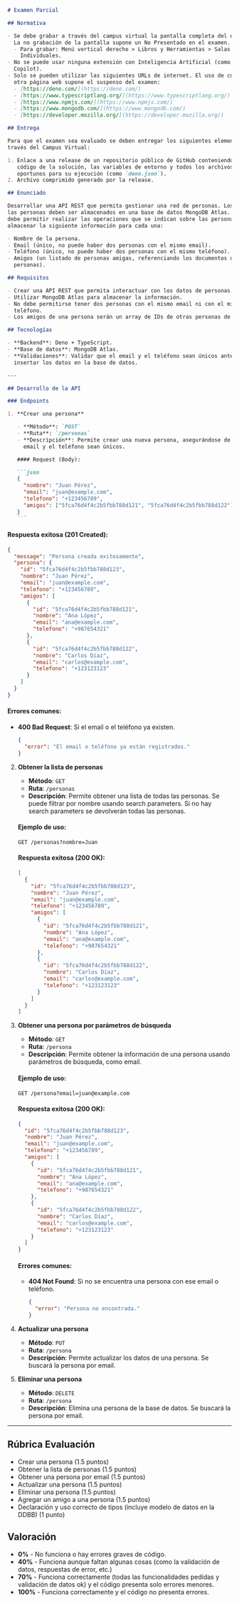 ````markdown
# Examen Parcial

## Normativa

- Se debe grabar a través del campus virtual la pantalla completa del ordenador.
  La no grabación de la pantalla supone un No Presentado en el examen.
  - Para grabar: Menú vertical derecho > Libros y Herramientas > Salas
    Individuales.
- No se puede usar ninguna extensión con Inteligencia Artificial (como GitHub
  Copilot).
- Solo se pueden utilizar las siguientes URLs de internet. El uso de cualquier
  otra página web supone el suspenso del examen:
  - [https://deno.com/](https://deno.com/)
  - [https://www.typescriptlang.org/](https://www.typescriptlang.org/)
  - [https://www.npmjs.com/](https://www.npmjs.com/)
  - [https://www.mongodb.com/](https://www.mongodb.com/)
  - [https://developer.mozilla.org/](https://developer.mozilla.org/)

## Entrega

Para que el examen sea evaluado se deben entregar los siguientes elementos a
través del Campus Virtual:

1. Enlace a una release de un repositorio público de GitHub conteniendo el
   código de la solución, las variables de entorno y todos los archivos
   oportunos para su ejecución (como `deno.json`).
2. Archivo comprimido generado por la release.

## Enunciado

Desarrollar una API REST que permita gestionar una red de personas. Los datos de
las personas deben ser almacenados en una base de datos MongoDB Atlas. La API
debe permitir realizar las operaciones que se indican sobre las personas, y
almacenar la siguiente información para cada una:

- Nombre de la persona.
- Email (único, no puede haber dos personas con el mismo email).
- Teléfono (único, no puede haber dos personas con el mismo teléfono).
- Amigos (un listado de personas amigas, referenciando los documentos de otras
  personas).

## Requisitos

- Crear una API REST que permita interactuar con los datos de personas.
- Utilizar MongoDB Atlas para almacenar la información.
- No debe permitirse tener dos personas con el mismo email ni con el mismo
  teléfono.
- Los amigos de una persona serán un array de IDs de otras personas de la red.

## Tecnologías

- **Backend**: Deno + TypeScript.
- **Base de datos**: MongoDB Atlas.
- **Validaciones**: Validar que el email y el teléfono sean únicos antes de
  insertar los datos en la base de datos.

---

## Desarrollo de la API

### Endpoints

1. **Crear una persona**

   - **Método**: `POST`
   - **Ruta**: `/personas`
   - **Descripción**: Permite crear una nueva persona, asegurándose de que el
     email y el teléfono sean únicos.

   #### Request (Body):

   ```json
   {
     "nombre": "Juan Pérez",
     "email": "juan@example.com",
     "telefono": "+123456789",
     "amigos": ["5fca76d4f4c2b5fbb788d121", "5fca76d4f4c2b5fbb788d122"]
   }
   ```
````

#### Respuesta exitosa (201 Created):

```json
{
  "message": "Persona creada exitosamente",
  "persona": {
    "id": "5fca76d4f4c2b5fbb788d123",
    "nombre": "Juan Pérez",
    "email": "juan@example.com",
    "telefono": "+123456789",
    "amigos": [
      {
        "id": "5fca76d4f4c2b5fbb788d121",
        "nombre": "Ana López",
        "email": "ana@example.com",
        "telefono": "+987654321"
      },
      {
        "id": "5fca76d4f4c2b5fbb788d122",
        "nombre": "Carlos Díaz",
        "email": "carlos@example.com",
        "telefono": "+123123123"
      }
    ]
  }
}
```

#### Errores comunes:

- **400 Bad Request**: Si el email o el teléfono ya existen.

  ```json
  {
    "error": "El email o teléfono ya están registrados."
  }
  ```

2. **Obtener la lista de personas**

   - **Método**: `GET`
   - **Ruta**: `/personas`
   - **Descripción**: Permite obtener una lista de todas las personas. Se puede
     filtrar por nombre usando search parameters. Si no hay search parameters se
     devolverán todas las personas.

   #### Ejemplo de uso:

   ```
   GET /personas?nombre=Juan
   ```

   #### Respuesta exitosa (200 OK):

   ```json
   [
     {
       "id": "5fca76d4f4c2b5fbb788d123",
       "nombre": "Juan Pérez",
       "email": "juan@example.com",
       "telefono": "+123456789",
       "amigos": [
         {
           "id": "5fca76d4f4c2b5fbb788d121",
           "nombre": "Ana López",
           "email": "ana@example.com",
           "telefono": "+987654321"
         },
         {
           "id": "5fca76d4f4c2b5fbb788d122",
           "nombre": "Carlos Díaz",
           "email": "carlos@example.com",
           "telefono": "+123123123"
         }
       ]
     }
   ]
   ```

3. **Obtener una persona por parámetros de búsqueda**

   - **Método**: `GET`
   - **Ruta**: `/persona`
   - **Descripción**: Permite obtener la información de una persona usando
     parámetros de búsqueda, como email.

   #### Ejemplo de uso:

   ```
   GET /persona?email=juan@example.com
   ```

   #### Respuesta exitosa (200 OK):

   ```json
   {
     "id": "5fca76d4f4c2b5fbb788d123",
     "nombre": "Juan Pérez",
     "email": "juan@example.com",
     "telefono": "+123456789",
     "amigos": [
       {
         "id": "5fca76d4f4c2b5fbb788d121",
         "nombre": "Ana López",
         "email": "ana@example.com",
         "telefono": "+987654321"
       },
       {
         "id": "5fca76d4f4c2b5fbb788d122",
         "nombre": "Carlos Díaz",
         "email": "carlos@example.com",
         "telefono": "+123123123"
       }
     ]
   }
   ```

   #### Errores comunes:

   - **404 Not Found**: Si no se encuentra una persona con ese email o teléfono.

     ```json
     {
       "error": "Persona no encontrada."
     }
     ```

4. **Actualizar una persona**

   - **Método**: `PUT`
   - **Ruta**: `/persona`
   - **Descripción**: Permite actualizar los datos de una persona. Se buscará la
     persona por email.

5. **Eliminar una persona**

   - **Método**: `DELETE`
   - **Ruta**: `/persona`
   - **Descripción**: Elimina una persona de la base de datos. Se buscará la
     persona por email.

---

## Rúbrica Evaluación

- Crear una persona (1.5 puntos)
- Obtener la lista de personas (1.5 puntos)
- Obtener una persona por email (1.5 puntos)
- Actualizar una persona (1.5 puntos)
- Eliminar una persona (1.5 puntos)
- Agregar un amigo a una persona (1.5 puntos)
- Declaración y uso correcto de tipos (incluye modelo de datos en la DDBB) (1
  punto)

## Valoración

- **0%** - No funciona o hay errores graves de código.
- **40%** - Funciona aunque faltan algunas cosas (como la validación de datos,
  respuestas de error, etc.)
- **70%** - Funciona correctamente (todas las funcionalidades pedidas y
  validación de datos ok) y el código presenta solo errores menores.
- **100%** - Funciona correctamente y el código no presenta errores.

```
```
